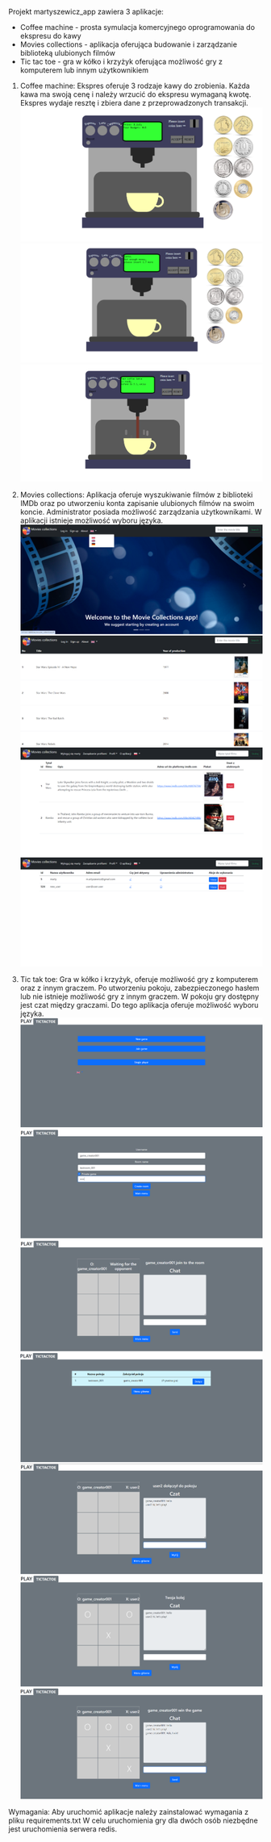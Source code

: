 Projekt martyszewicz_app zawiera 3 aplikacje:
- Coffee machine - prosta symulacja komercyjnego oprogramowania do ekspresu do kawy
- Movies collections - aplikacja oferująca budowanie i zarządzanie biblioteką ulubionych filmów
- Tic tac toe - gra w kółko i krzyżyk oferująca możliwość gry z komputerem lub innym użytkownikiem

1. Coffee machine:
Ekspres oferuje 3 rodzaje kawy do zrobienia. Każda kawa ma swoją cenę i należy wrzucić do ekspresu wymaganą kwotę. Ekspres wydaje resztę i zbiera dane z przeprowadzonych transakcji.
![Coffee_machine1](images/coffee_machine_1.png)
![Coffee_machine2](images/coffee_machine_2.png)
![Coffee_machine3](images/coffee_machine_3.png)

3. Movies collections:
Aplikacja oferuje wyszukiwanie filmów z biblioteki IMDb oraz po utworzeniu konta zapisanie ulubionych filmów na swoim koncie. Administrator posiada możliwość zarządzania użytkownikami.
W aplikacji istnieje możliwość wyboru języka.
![Movies_collections2](images/movies_collections_2.png)
![Movies_collections3](images/movies_collections_3.png)
![Movies_collections4](images/movies_collections_4.png)
![Movies_collections5](images/movies_collections_5.png)

5. Tic tak toe:
Gra w kółko i krzyżyk, oferuje możliwość gry z komputerem oraz z innym graczem. Po utworzeniu pokoju, zabezpieczonego hasłem lub nie istnieje możliwość gry z innym graczem. W pokoju gry dostępny jest czat między graczami.
Do tego aplikacja oferuje możliwość wyboru języka.
![Tictactoe1](images/tictactoe_1.png)
![Tictactoe4](images/tictactoe_4.png)
![Tictactoe5](images/tictactoe_5.png)
![Tictactoe6](images/tictactoe_6.png)
![Tictactoe7](images/tictactoe_7.png)
![Tictactoe9](images/tictactoe_9.png)
![Tictactoe10](images/tictactoe_10.png)

Wymagania:
Aby uruchomić aplikacje należy zainstalować wymagania z pliku requirements.txt
W celu uruchomienia gry dla dwóch osób niezbędne jest uruchomienia serwera redis.
